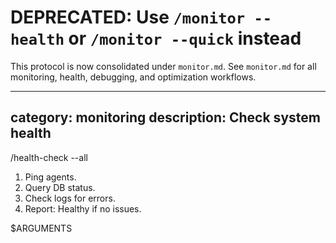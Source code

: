 # DEPRECATED: Use `/monitor --health` or `/monitor --quick` instead

This protocol is now consolidated under `monitor.md`.
See `monitor.md` for all monitoring, health, debugging, and optimization workflows.

---
category: monitoring
description: Check system health
---

/health-check --all

1. Ping agents.
2. Query DB status.
3. Check logs for errors.
4. Report: Healthy if no issues.

$ARGUMENTS

